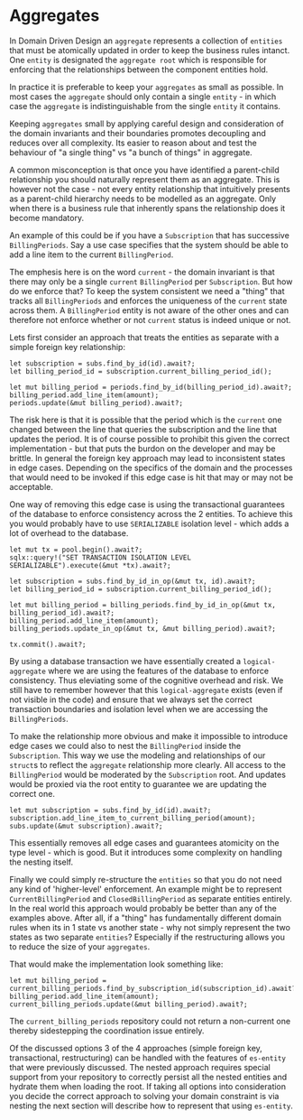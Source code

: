 # Aggregates

In Domain Driven Design an `aggregate` represents a collection of `entities` that must be atomically updated in order to keep the business rules intanct.
One `entity` is designated the `aggregate root` which is responsible for enforcing that the relationships between the component entities hold.

In practice it is preferable to keep your `aggregates` as small as possible.
In most cases the `aggregate` should only contain a single `entity` - in which case the `aggregate` is indistinguishable from the single `entity` it contains.

Keeping `aggregates` small by applying careful design and consideration of the domain invariants and their boundaries promotes decoupling and reduces over all complexity.
Its easier to reason about and test the behaviour of "a single thing" vs "a bunch of things" in aggregate.

A common misconception is that once you have identified a parent-child relationship you should naturally represent them as an aggregate.
This is however not the case - not every entity relationship that intuitively presents as a parent-child hierarchy needs to be modelled as an aggregate.
Only when there is a business rule that inherently spans the relationship does it become mandatory.

An example of this could be if you have a `Subscription` that has successive `BillingPeriods`.
Say a use case specifies that the system should be able to add a line item to the current `BillingPeriod`.

The emphesis here is on the word `current` - the domain invariant is that there may only be a single `current` `BillingPeriod` per `Subscription`.
But how do we enforce that?
To keep the system consistent we need a "thing" that tracks all `BillingPeriods` and enforces the uniqueness of the `current` state across them.
A `BillingPeriod` entity is not aware of the other ones and can therefore not enforce whether or not `current` status is indeed unique or not.

Lets first consider an approach that treats the entities as separate with a simple foreign key relationship:
```rust,ignore
let subscription = subs.find_by_id(id).await?;
let billing_period_id = subscription.current_billing_period_id();

let mut billing_period = periods.find_by_id(billing_period_id).await?;
billing_period.add_line_item(amount);
periods.update(&mut billing_period).await?;
```

The risk here is that it is possible that the period which is the `current` one changed between the line that queries the subscription and the line that updates the period.
It is of course possible to prohibit this given the correct implementation - but that puts the burdon on the developer and may be brittle.
In general the foreign key approach may lead to inconsistent states in edge cases.
Depending on the specifics of the domain and the processes that would need to be invoked if this edge case is hit that may or may not be acceptable.

One way of removing this edge case is using the transactional guarantees of the database to enforce consistency across the 2 entities.
To achieve this you would probably have to use `SERIALIZABLE` isolation level - which adds a lot of overhead to the database.

```rust,ignore
let mut tx = pool.begin().await?;
sqlx::query!("SET TRANSACTION ISOLATION LEVEL SERIALIZABLE").execute(&mut *tx).await?;

let subscription = subs.find_by_id_in_op(&mut tx, id).await?;
let billing_period_id = subscription.current_billing_period_id();

let mut billing_period = billing_periods.find_by_id_in_op(&mut tx, billing_period_id).await?;
billing_period.add_line_item(amount);
billing_periods.update_in_op(&mut tx, &mut billing_period).await?;

tx.commit().await?;
```

By using a database transaction we have essentially created a `logical-aggregate` where we are using the features of the database to enforce consistency.
Thus eleviating some of the cognitive overhead and risk.
We still have to remember however that this `logical-aggregate` exists (even if not visible in the code) and ensure that we always set the correct transaction boundaries and isolation level when we are accessing the `BillingPeriods`.

To make the relationship more obvious and make it impossible to introduce edge cases we could also to nest the `BillingPeriod` inside the `Subscription`.
This way we use the modeling and relationships of our `struct`s to reflect the `aggregate` relationship more clearly.
All access to the `BillingPeriod` would be moderated by the `Subscription` root.
And updates would be proxied via the root entity to guarantee we are updating the correct one.
```rust,ignore
let mut subscription = subs.find_by_id(id).await?;
subscription.add_line_item_to_current_billing_period(amount);
subs.update(&mut subscription).await?;
```

This essentially removes all edge cases and guarantees atomicity on the type level - which is good.
But it introduces some complexity on handling the nesting itself.

Finally we could simply re-structure the `entities` so that you do not need any kind of 'higher-level' enforcement.
An example might be to represent `CurrentBillingPeriod` and `ClosedBillingPeriod` as separate entities entirely.
In the real world this approach would probably be better than any of the examples above.
After all, if a "thing" has fundamentally different domain rules when its in 1 state vs another state - why not simply represent the two states as two separate `entities`? Especially if the restructuring allows you to reduce the size of your `aggregates`.

That would make the implementation look something like:
```rust,ignore
let mut billing_period = current_billing_periods.find_by_subscription_id(subscription_id).await?;
billing_period.add_line_item(amount);
current_billing_periods.update(&mut billing_period).await?;
```
The `current_billing_periods` repository could not return a non-current one thereby sidestepping the coordination issue entirely.

Of the discussed options 3 of the 4 approaches (simple foreign key, transactional, restructuring) can be handled with the features of `es-entity` that were previously discussed.
The nested approach requires special support from your repository to correctly persist all the nested entities and hydrate them when loading the root.
If taking all options into consideration you decide the correct approach to solving your domain constraint is via nesting the next section will describe how to represent that using `es-entity`.

